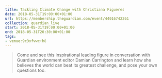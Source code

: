 ```yaml
---
title: Tackling Climate Change with Christiana Figueres
date: 2018-05-31T19:00:00+01:00
url: https://membership.theguardian.com/event/44016742261
collection: guardian_live
start: 2018-05-31T19:00:00+01:00
end: 2018-05-31T20:30:00+01:00
tags:
- venue:9c3xfvwc+h8
---
```

> Come and see this inspirational leading figure in conversation with Guardian environment editor Damian Carrington and learn how she believes the world can beat its greatest challenge, and pose your own questions too.
